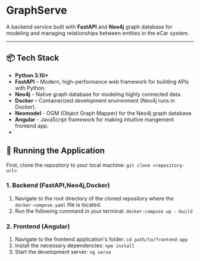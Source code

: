 #  GraphServe

A backend service built with **FastAPI** and **Neo4j** graph database for modeling and managing relationships between entities in the eCar system.

---

## 📦 Tech Stack

- **Python 3.10+**
- **FastAPI** – Modern, high-performance web framework for building APIs with Python.
- **Neo4j** – Native graph database for modeling highly connected data.
- **Docker** – Containerized development environment (Neo4j runs in Docker).
- **Neomodel** - OGM (Object Graph Mapper) for the Neo4j graph database.
- **Angular** - JavaScript framework for making intuitive mangement frontend app.
- 

## 🚀 Running the Application
First, clone the repository to your local machine:
`git clone <repository-url>`
### 1. Backend (FastAPI,Neo4j,Docker)
1.  Navigate to the root directory of the cloned repository where the `docker-compose.yaml` file is located.
2.  Run the following command in your terminal:
    `docker-compose up --build`
### 2. Frontend (Angular)
1. Navigate to the frontend application's folder:
   `cd path/to/frontend-app`
2. Install the necessary dependencies:
   `npm install`
3. Start the development server:
   `ng serve`
